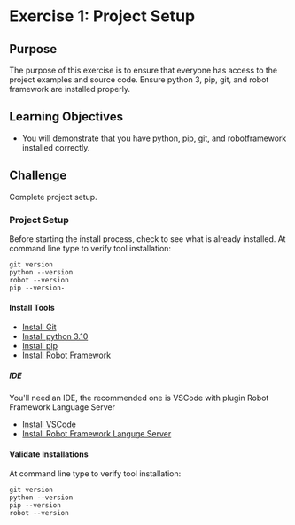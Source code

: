 # Exercise 1: Project Setup

## Purpose

The purpose of this exercise is to ensure that everyone has access to the project examples and source code. Ensure python 3, pip, git, and robot framework are installed properly.

## Learning Objectives

* You will demonstrate that you have python, pip, git, and robotframework installed correctly.

## Challenge

Complete project setup.

### Project Setup

Before starting the install process, check to see what is already installed. At command line type to verify tool installation:

```shell
git version
python --version
robot --version
pip --version-
```

#### Install Tools

* [Install Git](https://git-scm.com/downloads)
* [Install python 3.10](https://www.python.org/downloads/)
* [Install pip](https://pip.pypa.io/en/stable/installing/)
* [Install Robot Framework](https://pypi.org/project/robotframework/)

##### IDE

You'll need an IDE, the recommended one is VSCode with plugin Robot Framework Language Server

* [Install VSCode](https://code.visualstudio.com/download)
* [Install Robot Framework Languge Server](https://marketplace.visualstudio.com/items?itemName=robocorp.robotframework-lsp)

#### Validate Installations

At command line type to verify tool installation:

```shell
git version
python --version
pip --version
robot --version
```
